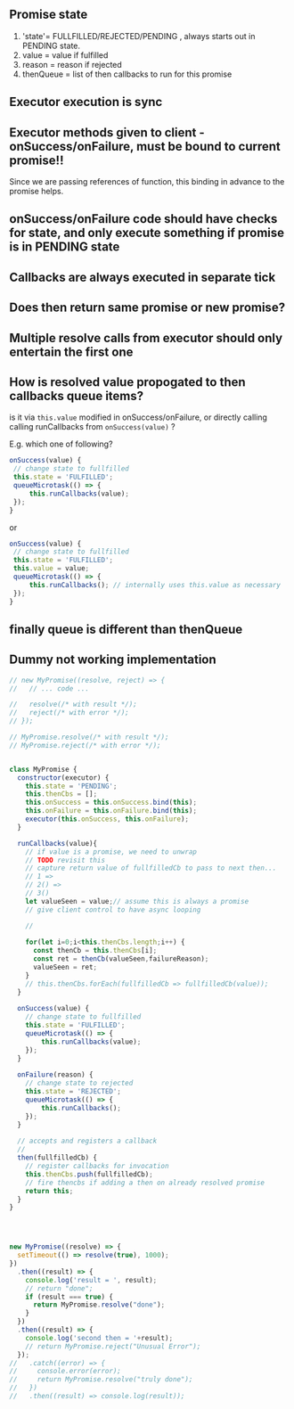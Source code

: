 

## Promise state

1. 'state'= FULLFILLED/REJECTED/PENDING , always starts out in PENDING state.
2. value = value if fulfilled
3. reason = reason if rejected
4. thenQueue = list of then callbacks to run for this promise

## Executor execution is sync

## Executor methods given to client - onSuccess/onFailure, must be bound to current promise!!

Since we are passing references of function, this binding in advance to the promise helps.

## onSuccess/onFailure code should have checks for state, and only execute something if promise is in PENDING state



## Callbacks are always executed in separate tick

## Does then return same promise or new promise?

## Multiple resolve calls from executor should only entertain the first one

## How is resolved value propogated to then callbacks queue items?

is it via `this.value` modified in onSuccess/onFailure, or directly calling calling runCallbacks from `onSuccess(value)` ?

E.g. which one of following?
```js
onSuccess(value) {
 // change state to fullfilled
 this.state = 'FULFILLED';
 queueMicrotask(() => {
     this.runCallbacks(value);
 });
}
``` 
or
```js
onSuccess(value) {
 // change state to fullfilled
 this.state = 'FULFILLED';
 this.value = value;
 queueMicrotask(() => {
     this.runCallbacks(); // internally uses this.value as necessary
 });
}
```

## finally queue is different than thenQueue

## Dummy not working implementation

```js
// new MyPromise((resolve, reject) => {
//   // ... code ...

//   resolve(/* with result */);
//   reject(/* with error */);
// });

// MyPromise.resolve(/* with result */);
// MyPromise.reject(/* with error */);


class MyPromise {
  constructor(executor) {
    this.state = 'PENDING';
    this.thenCbs = [];
    this.onSuccess = this.onSuccess.bind(this);
    this.onFailure = this.onFailure.bind(this);
    executor(this.onSuccess, this.onFailure);
  }

  runCallbacks(value){
    // if value is a promise, we need to unwrap
    // TODO revisit this
    // capture return value of fullfilledCb to pass to next then...
    // 1 => 
    // 2() =>
    // 3()
    let valueSeen = value;// assume this is always a promise
    // give client control to have async looping

    // 
         
    for(let i=0;i<this.thenCbs.length;i++) {
      const thenCb = this.thenCbs[i];
      const ret = thenCb(valueSeen,failureReason);
      valueSeen = ret;
    }
    // this.thenCbs.forEach(fullfilledCb => fullfilledCb(value));
  }
  
  onSuccess(value) {
    // change state to fullfilled
    this.state = 'FULFILLED';
    queueMicrotask(() => {
        this.runCallbacks(value);
    });
  }
  
  onFailure(reason) {
    // change state to rejected
    this.state = 'REJECTED';
    queueMicrotask(() => {
        this.runCallbacks();
    });
  }
  
  // accepts and registers a callback
  // 
  then(fullfilledCb) {
    // register callbacks for invocation
    this.thenCbs.push(fullfilledCb);
    // fire thencbs if adding a then on already resolved promise
    return this;
  }  
}




new MyPromise((resolve) => {
  setTimeout(() => resolve(true), 1000);
})
  .then((result) => {
    console.log('result = ', result);
    // return "done";
    if (result === true) {
      return MyPromise.resolve("done");
    }
  })
  .then((result) => {
    console.log('second then = '+result);
    // return MyPromise.reject("Unusual Error");
  });
//   .catch((error) => {
//     console.error(error);
//     return MyPromise.resolve("truly done");
//   })
//   .then((result) => console.log(result));
```